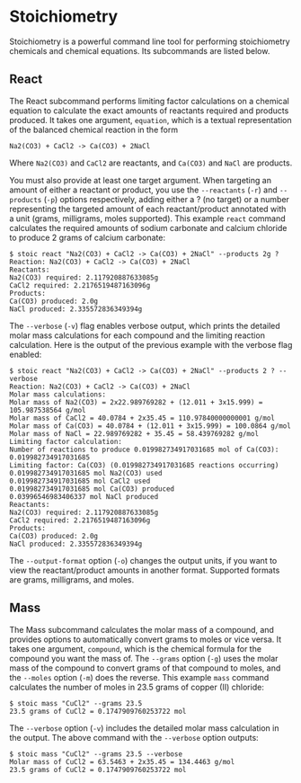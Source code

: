 # Stoichiometry

Stoichiometry is a powerful command line tool for performing stoichiometry
chemicals and chemical equations. Its subcommands are listed below.

## React

The React subcommand performs limiting factor calculations on a chemical
equation to calculate the exact amounts of reactants required and products
produced. It takes one argument, `equation`, which is a textual
representation of the balanced chemical reaction in the form
```
Na2(CO3) + CaCl2 -> Ca(CO3) + 2NaCl 
```
Where `Na2(CO3)` and `CaCl2` are reactants, and `Ca(CO3)` and `NaCl` are
products.

You must also provide at least one target argument. When targeting an
amount of either a reactant or product, you use the `--reactants` (`-r`)
and `--products` (`-p`) options respectively, adding either a ?
(no target) or a number representing the targeted amount of each
reactant/product annotated with a unit (grams, milligrams, moles supported).
This example `react` command calculates the required amounts of sodium
carbonate and calcium chloride to produce 2 grams of calcium carbonate:
```
$ stoic react "Na2(CO3) + CaCl2 -> Ca(CO3) + 2NaCl" --products 2g ?
Reaction: Na2(CO3) + CaCl2 -> Ca(CO3) + 2NaCl
Reactants:
Na2(CO3) required: 2.117920887633085g
CaCl2 required: 2.2176519487163096g
Products:
Ca(CO3) produced: 2.0g
NaCl produced: 2.335572836349394g
```

The `--verbose` (`-v`) flag enables verbose output, which prints the detailed molar mass
calculations for each compound and the limiting reaction calculation. Here
is the output of the previous example with the verbose flag enabled:
 
```
$ stoic react "Na2(CO3) + CaCl2 -> Ca(CO3) + 2NaCl" --products 2 ? --verbose
Reaction: Na2(CO3) + CaCl2 -> Ca(CO3) + 2NaCl
Molar mass calculations:
Molar mass of Na2(CO3) = 2x22.989769282 + (12.011 + 3x15.999) = 105.987538564 g/mol
Molar mass of CaCl2 = 40.0784 + 2x35.45 = 110.97840000000001 g/mol
Molar mass of Ca(CO3) = 40.0784 + (12.011 + 3x15.999) = 100.0864 g/mol
Molar mass of NaCl = 22.989769282 + 35.45 = 58.439769282 g/mol
Limiting factor calculation:
Number of reactions to produce 0.019982734917031685 mol of Ca(CO3): 0.019982734917031685
Limiting factor: Ca(CO3) (0.019982734917031685 reactions occurring)
0.019982734917031685 mol Na2(CO3) used
0.019982734917031685 mol CaCl2 used
0.019982734917031685 mol Ca(CO3) produced
0.03996546983406337 mol NaCl produced
Reactants:
Na2(CO3) required: 2.117920887633085g
CaCl2 required: 2.2176519487163096g
Products:
Ca(CO3) produced: 2.0g
NaCl produced: 2.335572836349394g
```

The `--output-format` option (`-o`) changes the output units,
if you want to view the reactant/product amounts in another format.
Supported formats are grams, milligrams, and moles.

## Mass

The Mass subcommand calculates the molar mass of a compound, and provides
options to automatically convert grams to moles or vice versa. It takes
one argument, `compound`, which is the chemical formula for the compound
you want the mass of. The `--grams` option (`-g`) uses the molar mass of
the compound to convert grams of that compound to moles, and the `--moles`
option (`-m`) does the reverse. This example `mass` command calculates the
number of moles in 23.5 grams of copper (II) chloride:
```
$ stoic mass "CuCl2" --grams 23.5
23.5 grams of CuCl2 = 0.1747909760253722 mol
```

The `--verbose` option (`-v`) includes the detailed molar mass calculation
in the output. The above command with the `--verbose` option outputs:
```
$ stoic mass "CuCl2" --grams 23.5 --verbose
Molar mass of CuCl2 = 63.5463 + 2x35.45 = 134.4463 g/mol
23.5 grams of CuCl2 = 0.1747909760253722 mol
```
